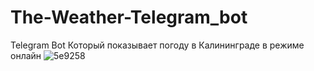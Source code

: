 # The-Weather-Telegram_bot
Telegram Bot Который показывает погоду в Калининграде в режиме онлайн
![5e9258](https://user-images.githubusercontent.com/45260512/123092941-51716400-d42b-11eb-8541-37314899ae4c.gif)

